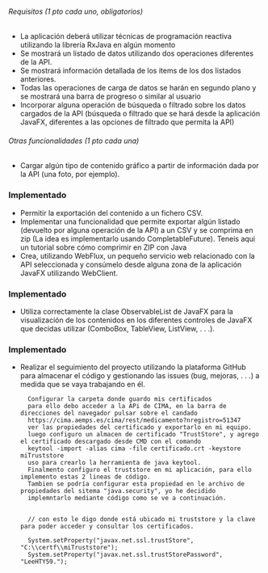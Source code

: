 ###### Requisitos (1 pto cada uno, obligatorios) 

* La aplicación deberá utilizar técnicas de programación reactiva utilizando la librería RxJava en algún momento 
* Se mostrará un listado de datos utilizando dos operaciones diferentes de la API. 
* Se mostrará información detallada de los items de los dos listados anteriores. 
* Todas las operaciones de carga de datos se harán en segundo plano y se mostrará una barra de progreso o similar al usuario 
* Incorporar alguna operación de búsqueda o filtrado sobre los datos cargados de la API (búsqueda o filtrado que se hará desde la aplicación JavaFX, diferentes a las opciones de filtrado que permita la API) 

###### Otras funcionalidades (1 pto cada una) 

* Cargar algún tipo de contenido gráfico a partir de información dada por la API (una foto, por ejemplo).
### Implementado
* Permitir la exportación del contenido a un fichero CSV.
* Implementar una funcionalidad que permite exportar algún listado (devuelto por alguna operación de la API) a un CSV y se comprima en zip (La idea es implementarlo usando CompletableFuture). Teneis aqui un tutorial sobre cómo comprimir en ZIP con Java 
* Crea, utilizando WebFlux, un pequeño servicio web relacionado con la API seleccionada y consúmelo desde alguna zona de la aplicación JavaFX utilizando WebClient.
### Implementado
* Utiliza correctamente la clase ObservableList de JavaFX para la visualización de los contenidos en los diferentes controles de JavaFX que decidas utilizar (ComboBox, TableView, ListView, . . .).
### Implementado
* Realizar el seguimiento del proyecto utilizando la plataforma GitHub para almacenar el código y gestionando las issues (bug, mejoras, . . .) a medida que se vaya trabajando en él.


        Configurar la carpeta donde guardo mis certificados
        para ello debo acceder a la APi de CIMA, en la barra de direcciones del navegador pulsar sobre el candado
        https://cima.aemps.es/cima/rest/medicamento?nregistro=51347
        ver las propiedades del certificado y exportarlo en mi equipo.
        luego configuro un almacen de certificado "TrustStore", y agrego el certificado descargado desde CMD con el comando 
        keytool -import -alias cima -file certificado.crt -keystore miTruststore
        uso para crearlo la herramienta de java keytool.
        Finalmento configuro el truststore en mi aplicación, para ello implemento estas 2 lineas de código.
        Tambien se podría configurar esta propiedad en le archivo de propiedades del sitema "java.security", yo he decidido 
        implemntarlo mediante código como se ve a continuación.
        

        // con esto le digo donde está ubicado mi truststore y la clave para poder acceder y consultar los certificados.

        System.setProperty("javax.net.ssl.trustStore", "C:\\certf\\miTruststore");
        System.setProperty("javax.net.ssl.trustStorePassword", "LeeHTY59.");
